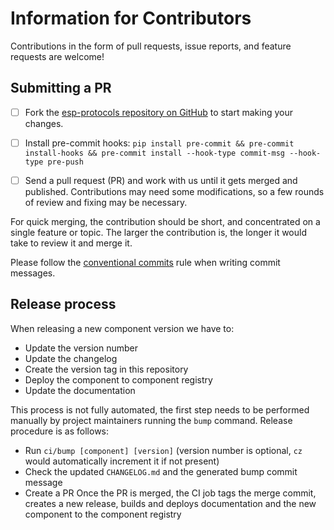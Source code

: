 # Information for Contributors

Contributions in the form of pull requests, issue reports, and feature requests are welcome!

## Submitting a PR

- [ ] Fork the [esp-protocols repository on GitHub](https://github.com/espressif/esp-protocols) to start making your changes.

- [ ] Install pre-commit hooks: `pip install pre-commit && pre-commit install-hooks && pre-commit install --hook-type commit-msg --hook-type pre-push`

- [ ] Send a pull request (PR) and work with us until it gets merged and published. Contributions may need some modifications, so a few rounds of review and fixing may be necessary.

For quick merging, the contribution should be short, and concentrated on a single feature or topic. The larger the contribution is, the longer it would take to review it and merge it.

Please follow the [conventional commits](https://www.conventionalcommits.org/en/v1.0.0/) rule when writing commit messages.

## Release process

When releasing a new component version we have to:

* Update the version number
* Update the changelog
* Create the version tag in this repository
* Deploy the component to component registry
* Update the documentation

This process is not fully automated, the first step needs to be performed manually by project maintainers running the `bump` command. Release procedure is as follows:
* Run `ci/bump [component] [version]` (version number is optional, `cz` would automatically increment it if not present)
* Check the updated `CHANGELOG.md` and the generated bump commit message
* Create a PR
Once the PR is merged, the CI job tags the merge commit, creates a new release, builds and deploys documentation and the new component to the component registry
